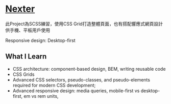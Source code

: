 # [Nexter](https://ooospooky.github.io/Nexter/)



此Project為SCSS練習，使用CSS Grid打造整體頁面，也有搭配響應式網頁設計供手機、平板用戶使用

Responsive design: Desktop-first




## What I Learn
* CSS architecture: component-based design, BEM, writing reusable code
* CSS Grids
* Advanced CSS selectors, pseudo-classes, and pseudo-elements required for modern CSS development;
* Advanced responsive design: media queries, mobile-first vs desktop-first, em vs rem units,

